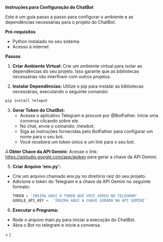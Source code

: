 **Instruções para Configuração do ChatBot**

Este é um guia passo a passo para configurar o ambiente e as dependências necessárias para o projeto do ChatBot.

**Pré-requisitos**
* Python instalado no seu sistema
* Acesso à internet

**Passos**
 1. **Criar Ambiente Virtual:** Crie um ambiente virtual para isolar as dependências do seu projeto. Isso garante que as bibliotecas necessárias não interfiram com outros projetos.

 2. **Instalar Dependências:** Utilize o pip para instalar as bibliotecas necessárias, executando o seguinte comando:
   ~~~Python
   pip install telepot
   ~~~
 3. **Gerar Token do ChatBot:**
     * Acesse o aplicativo Telegram e procure por @BotFather. Inicie uma conversa clicando sobre ele.
     * No chat, envie o comando: /newbot.
     * Siga as instruções fornecidas pelo BotFather para configurar um nome para o seu bot.
     * Você receberá um token único e um link para o seu bot.

 4.**Obter Chave da API Gemini:** Acesse o link: https://aistudio.google.com/app/apikey para gerar a chave da API Gemini.
 
 5. **Criar Arquivo 'env.py':**
   * Crie um arquivo chamado env.py no diretório raiz do seu projeto.
   * Adicione o token do Telegram e a chave da API Gemini no seguinte formato:
       ~~~Python
       TOKEN = 'INSIRA AQUI O TOKEN QUE VOCÊ GEROU NO TELEGRAM' 
       GOOGLE_API_KEY =  'INSIRA AQUI A CHAVE GERADA NA API GEMINI'
       ~~~
 6. **Executar o Programa:**
   * Rode o arquivo main.py para iniciar a execução do ChatBot.
   * Abra o Bot no telegram e inicie a conversa. 

= )
